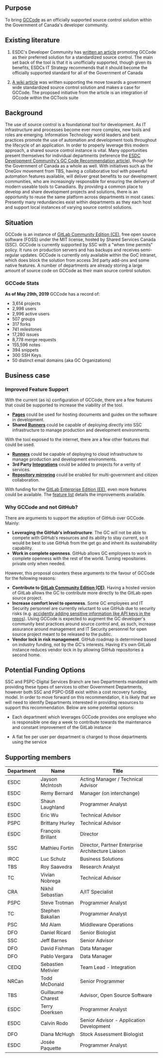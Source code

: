 ﻿## Purpose
To bring [GCCode](https://gccode.ssc-spc.gc.ca) as an officially supported source control solution within the Government of Canada's developer community.

## Existing literature

1. ESDC's Developer Community has [written an article](http://www.gcpedia.gc.ca/wiki/ESDC_Development_Community_-_GC_Code_Recommendation) promoting GCCode as their preferred solution for a standardized source control. The main set back of the tool is that it is unofficially supported, though given its benefits, ESDCs IT Strategy recommends that it should become the officially supported standard for all of the Government of Canada 

2. [A wiki article](https://wiki.gccollab.ca/GCcode/ConceptCase) was written supporting the move towards a government wide standardized source control solution and makes a case for GCCode. The proposed initiative from the article is an integration of GCcode within the GCTools suite

## Background 

The use of source control is a foundational tool for development. As IT infrastructure and processes become ever more complex, new tools and roles are emerging. Information Technology world leaders and best practices promote the use of automation and development tools throughout the lifecycle of an application. In order to properly leverage this modern approach, a shared source control instance is vital. Many opportunities present themselves for individual departments (reference the [ESDC Development Community's GC Code Recommendation article](http://www.gcpedia.gc.ca/wiki/ESDC_Development_Community_-_GC_Code_Recommendation)), though for the Government of Canada as a whole as well. With initiatives such as the OneGov movement from TBS, having a collaborative tool with powerful automation features available, will deliver great benefits to our development communities, who are increasingly responsible for ensuring the delivery of modern useable tools to Canadians. By providing a common place to develop and share development projects and solutions, there is an opportunity to reuse the same platform across departments in most cases. Presently many redundancies exist within departments as they each host and support local instances of varying source control solutions. 


## Situation 

GCCode is an instance of [GitLab Community Edition (CE)](https://gitlab.com/gitlab-org/gitlab-ce/), free open source software (FOSS) under the MIT license, hosted by Shared Services Canada (SSC). GCCode is currently supported by SSC with a "when time permits" policy. It runs on production servers and has backups and receives semi-regular updates. GCCode is currently only available within the GoC Intranet, which does block the solution from access 3rd party add-ons and some native features. A number of departments are already storing a large amount of source code on GCCode as their main source control solution. 

### GCCode Stats

**As of May 29th, 2019** GCCode has a record of:
<!-- not all stats may be needed for this, but listing them all for now -->
* 3,614 projects
* 2,998 users
* 2,996 active users
* 507 groups
* 317 forks
* 741 milestones
* 17,280 issues
* 8,778 merge requests
* 155,596 notes
* 394 snippets
* 300 SSH Keys
* 50 distinct email domains (aka GC Organizations)


## Business case 

### Improved Feature Support

With the current (as is) configuration of GCCode, there are a few features that could be supported to increase the viability of the tool.

* **[Pages](https://about.gitlab.com/product/pages/)** could be used for hosting documents and guides on the software in development.
* **Shared [Runners](https://docs.gitlab.com/runner/)** could be capable of deploying directly into SSC infrastructure to manage production and development environments.

With the tool exposed to the internet, there are a few other features that could be used.

* **[Runners](https://docs.gitlab.com/runner/)** could be capable of deploying to cloud infrastructure to manage production and development environments.
* **3rd Party [Integrations](https://docs.gitlab.com/ce/integration/)** could be added to projects for a verity of services.
* **[Repository mirroring](https://docs.gitlab.com/ce/workflow/repository_mirroring.html)** could be enabled for multi-government and citizen collaboration.

With funding for the [GitLab Enterprise Edition (EE)](https://gitlab.com/gitlab-org/gitlab-ee), even more features could be available. The [feature list](https://about.gitlab.com/pricing/self-managed/feature-comparison/) details the improvements available.

### Why GCCode and not GitHub?
There are arguments to support the adoption of GitHub over GCCode. Mainly:

* **Leveraging the GitHub's infrastructure**. The GC will not be able to compete with GitHub's resources and its ability to stay current, so it would be best to use GitHub from the get go and inherit its sustainability capability.
* **Work in complete openness**. GitHub allows GC employees to work in complete openness with the rest of the world. Turning repositories private only when needed.

However, this proposal counters these arguments to the favour of GCCode for the following reasons:
* **Contribute to [GitLab Community Edition (CE)](https://gitlab.com/gitlab-org/gitlab-ce/)**. Having a hosted version of GitLab allows the GC to contribute more directly to the GitLab open source project. 
* **Increase comfort level to openness**. Some GC employees and IT Security personnel are currently reluctant to use GitHub due to security risks (e.g. [accidently adding sensitive information like API keys in the repos](https://www.theregister.co.uk/2018/02/07/uber_quit_github_for_custom_code_after_2016_data_breach/)). Using GCCode is expected to augment the GC developer's community best practices around source control and, as such, increase assurance around management and IT Security personnel for open source project meant to be released to the public.
* **Vendor lock in risk management**. GitHub roadmap is determined based on industry funding, not by the GC's interests. Having it's own GitLab instance reduces vendor lock in by allowing GitHub repositories a second home.


## Potential Funding Options

SSC and PSPC-Digital Services Branch are two Departments mandated with providing these types of services to other Government Departments, however both SSC and PSPC-DSB exist within a cost recovery funding model. In order to move forward on this recommendation, it is likely that we will need to identify Departments interested in providing resources to support this recommendation. Below are some potential options:

- Each department which leverages GCCode provides one employee who is responsible one day a week to contribute towards the maintenance and constant improvement of the GitLab instance 

- A flat fee per user per department is charged to those departments using the service

## Supporting members

| Department  	| Name  		| Title 			 	|
|---		|---			|---					|
| ESDC  	| Jayson McIntosh  	| Acting Manager / Technical Advisor  	|
| ESDC		| Remy Bernard		| Manager (on interchange)		|
| ESDC | Shaun Laughland | Programmer Analyst |
| ESDC | Eric Wu | Technical Advisor |
| PSPC | Brittany Hurley | Technical Advisor |
| ESDC | François Brillant | Director |
| SSC | Mathieu Fortin | Director, Partner Enterprise Architecture Liaison |
| IRCC | Luc Schulz | Business Solutions |
| TBS | Roy Saavedra | Research Analyst |
| TC | Vivian Nobrega | Technical Advisor |
| CRA | Nikhil Sebastian | A/IT Specialist |
| PSPC | Steve Trotman | Programmer Analyst |
| TC | Stephen Bakalian | Programmer Analyst |
| PSC | Md Alam | Middleware Operations |
| DFO | Daniel Ricard | Senior Biologist |
| SSC | Jeff Barnes | Senior Advisor |
| DFO | David Fishman | Data Manager |
| DFO | Pablo Vergara | Data Manager |
| CEDQ | Sebastien Metivier | Team Lead - Integration |
| NRCan | Todd McDonald | Senior Programmer |
| TBS | Guillaume Charest | Advisor, Open Source Software |
| ESDC		| Terry Doerksen		| Programmer Analyst		|
| ESDC | Calvin Rodo | Senior Advisor - Application Development
| DFO | Diana McHugh | Stock Assessment Biologist |
| ESDC | Josée Paquette | Programmer Analyst |
